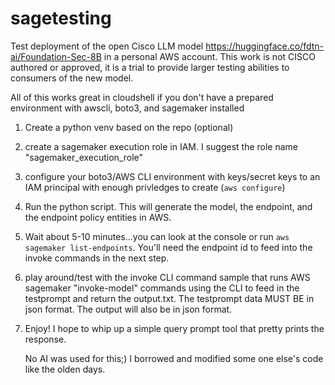 # sagetesting
Test deployment of the open Cisco LLM model https://huggingface.co/fdtn-ai/Foundation-Sec-8B in a personal AWS account.  This work is not CISCO authored or approved, it is a trial to provide larger testing abilities to consumers of the new model.

All of this works great in cloudshell if you don't have a prepared environment with awscli, boto3, and sagemaker installed
1. Create a python venv based on the repo (optional)
2. create a sagemaker execution role in IAM.  I suggest the role name "sagemaker_execution_role"
3. configure your boto3/AWS CLI environment with keys/secret keys to an IAM principal with enough privledges to create  (```aws configure```)
4. Run the python script.  This will generate the model, the endpoint, and the endpoint policy entities in AWS.
5. Wait about 5-10 minutes...you can look at the console or run ```aws sagemaker list-endpoints```.  You'll need the endpoint id to feed into the invoke commands in the next step.
6. play around/test with the invoke CLI command sample that runs AWS sagemaker "invoke-model" commands using the CLI to feed in the testprompt and return the output.txt.  The testprompt data MUST BE in json format.  The output will also be in json format.
7. Enjoy!  I hope to whip up a simple query prompt tool that pretty prints the response.

   No AI was used for this;)  I borrowed and modified some one else's code like the olden days.
